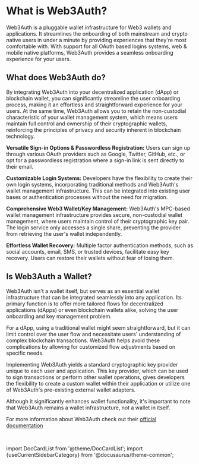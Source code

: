 # What is Web3Auth?
Web3Auth is a pluggable wallet infrastructure for Web3 wallets and applications. It streamlines the onboarding of both mainstream and crypto native users in under a minute by providing experiences that they're most comfortable with. With support for all OAuth based logins systems, web & mobile native platforms, Web3Auth provides a seamless onboarding experience for your users.

## What does Web3Auth do?
By integrating Web3Auth into your decentralized application (dApp) or blockchain wallet, you can significantly streamline the user onboarding process, making it an effortless and straightforward experience for your users. At the same time, Web3Auth allows you to retain the non-custodial characteristic of your wallet management system, which means users maintain full control and ownership of their cryptographic wallets, reinforcing the principles of privacy and security inherent in blockchain technology.

**Versatile Sign-in Options & Passwordless Registration:** Users can sign up through various OAuth providers such as Google, Twitter, GitHub, etc., or opt for a passwordless registration where a sign-in link is sent directly to their email.

**Customizable Login Systems:** Developers have the flexibility to create their own login systems, incorporating traditional methods and Web3Auth's wallet management infrastructure. This can be integrated into existing user bases or authentication processes without the need for migration.

**Comprehensive Web3 Wallet/Key Management:** Web3Auth's MPC-based wallet management infrastructure provides secure, non-custodial wallet management, where users maintain control of their cryptographic key pair. The login service only accesses a single share, preventing the provider from retrieving the user's wallet independently.

**Effortless Wallet Recovery:** Multiple factor authentication methods, such as social accounts, email, SMS, or trusted devices, facilitate easy key recovery. Users can restore their wallets without fear of losing them.

## Is Web3Auth a Wallet?
Web3Auth isn't a wallet itself, but serves as an essential wallet infrastructure that can be integrated seamlessly into any application. Its primary function is to offer more tailored flows for decentralized applications (dApps) or even blockchain wallets alike, solving the user onboarding and key management problem.

For a dApp, using a traditional wallet might seem straightforward, but it can limit control over the user flow and necessitate users' understanding of complex blockchain transactions. Web3Auth helps avoid these complications by allowing for customized flow adjustments based on specific needs.

Implementing Web3Auth yields a standard cryptographic key provider unique to each user and application. This key provider, which can be used to sign transactions or perform other wallet operations, gives developers the flexibility to create a custom wallet within their application or utilize one of Web3Auth's pre-existing external wallet adapters.

Although it significantly enhances wallet functionality, it's important to note that Web3Auth remains a wallet infrastructure, not a wallet in itself.

For more information about Web3Auth check out their [official documentation](https://web3auth.io/docs/what-is-web3auth)

<br/>

import DocCardList from '@theme/DocCardList';
import {useCurrentSidebarCategory} from '@docusaurus/theme-common';

<DocCardList items={useCurrentSidebarCategory().items}/>


